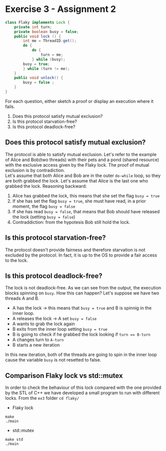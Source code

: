 # Exercise 3 - Assignment 2

```java
class Flaky implements Lock {
    private int turn;
    private boolean busy = false;
    public void lock () {
        int me = ThreadID.get();
        do {
            do {
                turn = me;
            } while (busy);
        busy = true;
        } while (turn != me);
    }
    public void unlock() {
        busy = false ;
    }
}
```
For each question, either sketch a proof or display an execution where it fails.
1. Does this protocol satisfy mutual exclusion?
2. Is this protocol starvation-free?
3. Is this protocol deadlock-free?
## Does this protocol satisfy mutual exclusion?
The protocol is able to satisfy mutual exclusion. Let's refer to the example of Alice and Bob(two threads) with their pets and a pond (shared resource) with the exclusive access given by the Flaky lock.
The proof of mutual exclusion is by contradiction.<br>
Let's assume that both Alice and Bob are in the outer `do-while` loop, so they are both grabbed the lock.
Let's assume that Alice is the last one who grabbed the lock.
Reasoning backward:
1. Alice has grabbed the lock, this means that she set the flag `busy = true`
2. If she has set the flag `busy = true`, she must have read, in a prior moment, the flag `busy = false`
3. If she has read `busy = false`, that means that Bob should have released the lock (setting `busy = false`)
4. Contraddiction: from the hypotesis Bob still hold the lock.
## Is this protocol starvation-free?
The protocol doesn't provide fairness and therefore starvation is not excluded by the protocol. In fact, it is up to the OS to provide a fair access to the lock.
## Is this protocol deadlock-free?
The lock is not deadlock-free. As we can see from the output, the execution blocks spinning on `busy`.
How this can happen?
Let's suppose we have two threads A and B.
- A has the lock -> this means that `busy = true` and B is spinnig in the inner loop.
- A releases the lock -> A set `busy = false`
- A wants to grab the lock again 
- B exits from the inner loop setting `busy = true`
- B is going to check if he grabbed the lock looking if `turn == B-turn`
- A changes turn to `A-turn`
- B starts a new iteration

In this new iteration, both of the threads are going to spin in the inner loop cause the variable `busy` is not resetted to false.

## Comparison Flaky lock vs std::mutex
In order to check the behaviour of this lock compared with the one provided by the STL of C++ we have developed a small program to run with different locks.
From the `ex3` folder `cd flaky/`
- Flaky lock
```
make
./main
```
- std::mutex
```
make std
./main
```